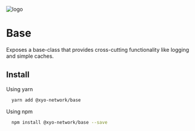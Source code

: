 [logo]: https://cdn.xy.company/img/brand/XY_Logo_GitHub.png

![logo]

# Base

Exposes a base-class that provides cross-cutting functionality like logging and simple caches.

## Install

Using yarn

```sh
  yarn add @xyo-network/base
```

Using npm

```sh
  npm install @xyo-network/base --save
```